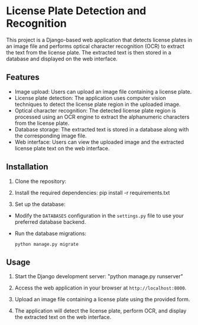 # License Plate Detection and Recognition

This project is a Django-based web application that detects license plates in an image file and 
performs optical character recognition (OCR) to extract the text from the license plate. 
The extracted text is then stored in a database and displayed on the web interface.

## Features

- Image upload: Users can upload an image file containing a license plate.
- License plate detection: The application uses computer vision techniques to detect the license plate region in the uploaded image.
- Optical character recognition: The detected license plate region is processed using an OCR engine to extract the alphanumeric characters from the license plate.
- Database storage: The extracted text is stored in a database along with the corresponding image file.
- Web interface: Users can view the uploaded image and the extracted license plate text on the web interface.

## Installation

1. Clone the repository:

2. Install the required dependencies:
        pip install -r requirements.txt

3. Set up the database:

- Modify the `DATABASES` configuration in the `settings.py` file to use your preferred database backend.
- Run the database migrations:

  ```
  python manage.py migrate
  ```

## Usage

1. Start the Django development server: "python manage.py runserver"

2. Access the web application in your browser at `http://localhost:8000`.

3. Upload an image file containing a license plate using the provided form.

4. The application will detect the license plate, perform OCR, and display the extracted text on the web interface.
